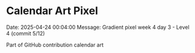 # Calendar Art Pixel

Date: 2025-04-24 00:04:00
Message: Gradient pixel week 4 day 3 - Level 4 (commit 5/12)

Part of GitHub contribution calendar art
